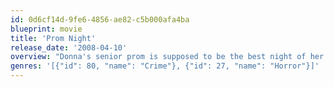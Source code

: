 ```yaml
---
id: 0d6cf14d-9fe6-4856-ae82-c5b000afa4ba
blueprint: movie
title: 'Prom Night'
release_date: '2008-04-10'
overview: "Donna's senior prom is supposed to be the best night of her life, though a sadistic killer from her past has different plans for her and her friends."
genres: '[{"id": 80, "name": "Crime"}, {"id": 27, "name": "Horror"}]'
---
```

